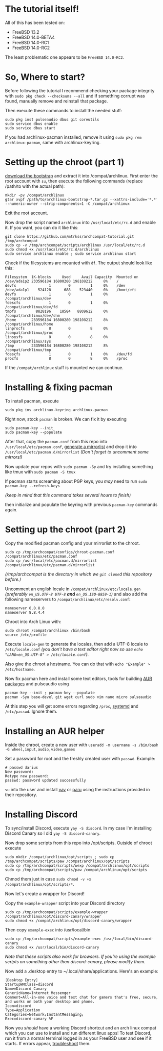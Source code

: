 # The tutorial itself!

All of this has been tested on:
- FreeBSD 13.2
- FreeBSD 14.0-BETA4
- FreeBSD 14.0-RC1
- FreeBSD 14.0-RC2

The least problematic one appears to be `FreeBSD 14.0-RC2`.
# So, Where to start?

Before following the tutorial I recommend checking your package integrity with `sudo pkg check --checksums --all` and if something corrupt was found, manually remove and reinstall that package.

Then execute these commands to install the needed stuff:
```
sudo pkg inst pulseaudio dbus git coreutils
sudo service dbus enable
sudo service dbus start 
```
If you had archlinux-pacman installed, remove it using `sudo pkg rem archlinux-pacman`,
same with archlinux-keyring.

# Setting up the chroot (part 1)
[download the bootstrap](https://geo.mirror.pkgbuild.com/iso/latest/archlinux-bootstrap-x86_64.tar.gz) and extract it into /compat/archlinux.
First enter the root account with `su`, then execute the following commands (replace /path/to with the actual path):
```
mkdir -pv /compat/archlinux
gtar xvpf /path/to/archlinux-bootstrap-*.tar.gz --xattrs-include='*.*' --numeric-owner --strip-components=1 -C /compat/archlinux
```
Exit the root account.

Now drop the script named `archlinux` into `/usr/local/etc/rc.d` and enable it.
If you want, you can do it like this:
```
git clone https://github.com/mtrkss/archcompat-tutorial.git /tmp/archcompat
sudo cp -v /tmp/archcompat/scripts/archlinux /usr/local/etc/rc.d
sudo chmod +x /usr/local/etc/rc.d/archlinux
sudo service archlinux enable ; sudo service archlinux start
```
Check if the filesystems are mounted with `df`.
The output should look like this:
```
Filesystem  1K-blocks     Used     Avail Capacity  Mounted on
/dev/ada1p2 233596184 16800280 198108212     8%    /
devfs               1        0         1     0%    /dev
/dev/ada1p1    524128      688    523440     0%    /boot/efi
devfs               1        0         1     0%    /compat/archlinux/dev
fdescfs             1        0         1     0%    /compat/archlinux/dev/fd
tmpfs         8828196    18584   8809612     0%    /compat/archlinux/dev/shm
/home       233596184 16800280 198108212     8%    /compat/archlinux/home
linprocfs           8        0         8     0%    /compat/archlinux/proc
linsysfs            8        0         8     0%    /compat/archlinux/sys
/tmp        233596184 16800280 198108212     8%    /compat/archlinux/tmp
fdescfs             1        0         1     0%    /dev/fd
procfs              8        0         8     0%    /proc
```
If the `/compat/archlinux` stuff is mounted we can continue.

# Installing & fixing pacman
To install pacman, execute
```
sudo pkg ins archlinux-keyring archlinux-pacman
```

Right now, stock `pacman` is broken. We can fix it by executing
```
sudo pacman-key --init
sudo pacman-key --populate
```
After that, copy the `pacman.conf` from this repo into `/usr/local/etc/pacman.conf`, [generate a mirrorlist](https://archlinux.org/mirrorlist) and drop it into `/usr/local/etc/pacman.d/mirrorlist` *(Don't forget to uncomment some mirrors!)*

Now update your repos with `sudo pacman -Sy` and try installing something like tmux with `sudo pacman -S tmux`

If pacman starts screaming about PGP keys, you *may* need to run `sudo pacman-key --refresh-keys` 

*(keep in mind that this command takes several hours to finish)*

then initialize and populate the keyring with previous `pacman-key` commands again.

# Setting up the chroot (part 2)
Copy the modified pacman config and your mirrorlist to the chroot.
```
sudo cp /tmp/archcompat/configs/chroot-pacman.conf /compat/archlinux/etc/pacman.conf
sudo cp /usr/local/etc/pacman.d/mirrorlist /compat/archlinux/etc/pacman.d/mirrorlist
```
*(/tmp/archcompat is the directory in which we `git clone`d this repository before.)*

Uncomment an english locale in `/compat/archlinux/etc/locale.gen` _(preferably `en_US.UTF-8 UTF-8` ***and*** `en_US.ISO-8859-1`)_ and also add the following nameservers to `/compat/archlinux/etc/resolv.conf`:
```
nameserver 8.8.8.8
nameserver 8.8.4.4
```

Chroot into Arch Linux with:
```
sudo chroot /compat/archlinux /bin/bash
source /etc/profile
```
Execute `locale-gen` to generate the locales, then add a UTF-8 locale to `/etc/locale.conf` *(you don't have a text editor right now so use `echo "LANG=en_US.UTF-8" > /etc/locale.conf`)*.

Also give the chroot a hostname. You can do that with `echo "Example" > /etc/hostname`.

Now fix pacman here and install some text editors, tools for building [AUR packages](https://aur.archlinux.org/) and pulseaudio using
```
pacman-key --init ; pacman-key --populate
pacman -Syu base-devel git wget curl sudo vim nano micro pulseaudio
```
At this step you will get some errors regarding `/proc`, [systemd](https://en.wikipedia.org/wiki/Systemd) and `/etc/passwd`. Ignore them.

# Installing an AUR helper

Inside the chroot, create a new user with `useradd -m username -s /bin/bash -G wheel,input,audio,video,games`

Set a password for root and the freshly created user with `passwd`. Example:
```
# passwd darius
New password: 
Retype new password: 
passwd: password updated successfully
```

`su` into the user and install [yay](https://github.com/Jguer/yay) or [paru](https://github.com/Morganamilo/paru) using the instructions provided in their repository.

# Installing Discord
To sync/install Discord, execute `yay -S discord`. In my case I'm installing Discord Canary so I did `yay -S discord-canary`.

Now drop some scripts from this repo into /opt/scripts. Outside of chroot execute 
```
sudo mkdir /compat/archlinux/opt/scripts ; sudo cp /tmp/archcompat/scripts/paw /compat/archlinux/opt/scripts
sudo cp /tmp/archcompat/scripts/wexp /compat/archlinux/opt/scripts
sudo cp /tmp/archcompat/scripts/paw /compat/archlinux/opt/scripts
```

Chmod them just in case `sudo chmod -v +x /compat/archlinux/opt/scripts/*`.

Now let's create a wrapper for Discord!

Copy the `example-wrapper` script into your Discord directory
```
sudo cp /tmp/archcompat/scripts/example-wrapper /compat/archlinux/opt/discord-canary/wrapper
sudo chmod +x /compat/archlinux/opt/discord-canary/wrapper
```
Then copy `example-exec` into /usr/local/bin
```
sudo cp /tmp/archcompat/scripts/example-exec /usr/local/bin/discord-canary
sudo chmod +x /usr/local/bin/discord-canary
```
*Note that these scripts also work for browsers.*
*If you're using the example scripts on something other than discord-canary, please modify them.*

Now add a .desktop entry to ~/.local/share/applications. Here's an example:
```
[Desktop Entry]
StartupWMClass=discord
Name=Discord Canary
GenericName=Internet Messenger
Comment=All-in-one voice and text chat for gamers that's free, secure, and works on both your desktop and phone.
Icon=discord
Type=Application
Categories=Network;InstantMessaging;
Exec=discord-canary %F
```

Now you *should* have a working Discord shortcut and an arch linux compat which you can use to install and run different linux apps!
To test Discord, run it from a normal terminal logged in as your FreeBSD user and see if it starts.
If errors appear, [troubleshoot](Troubleshoot.md) them.

